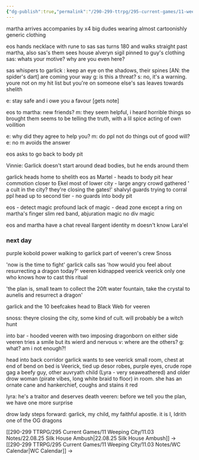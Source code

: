 ```yaml
---
{"dg-publish":true,"permalink":"/290-299-ttrpg/295-current-games/11-weeping-city/11-03-notes/22-10-21-secret-identities-galore/"}
---
```



martha arrives
accompanies by x4 big dudes
wearing almost cartoonishly generic clothing

eos hands necklace with rune to sas
sas turns 180 and walks straight past martha, also sas's them
sees house alveryn sigil pinned to guy's clothing
sas: whats your motive? why are you even here?

sas whispers to garlick : keep an eye on the shadows, their spines [AN: the spider's dart] are coming your way
g: is this a threat?
s: no, it's a warning. youre not on my hit list but you're on someone else's
sas leaves towards shelith

e: stay safe and i owe you a favour
[gets note]

eos to martha: new friends?
m: they seem helpful, i heard horrible things so brought them
seems to be telling the truth, with a lil spice
acting of own voilition

e: why did they agree to help you?
m: do ppl not do things out of good will?
e: no
m avoids the answer

eos asks to go back to body pit

Vinnie: Garlick doesn't start around dead bodies, but he ends around them

garlick heads home to shelith
eos as Martel - heads to body pit
hear commotion closer to Ekel
most of lower city - large angry crowd gathered
' a cult in the city? they're closing the gates!' 
shalvyl guards trying to corral ppl
head up to second tier - no guards
into body pit

eos - detect magic
profound lack of magic - dead zone except a ring on martha's finger
slim red band, abjuration magic
no div magic

eos and martha have a chat
reveal llargent identity
m doesn't know Lara'el

### next day

purple kobold power walking to garlick
part of veeren's crew
Snoss

'now is the time to fight'
garlick calls sas
'how would you feel about resurrecting a dragon today?'
veeren kidnapped veerick
veerick only one who knows how to cast this ritual

'the plan is, small team to collect the 20ft water fountain, take the crystal to aunelis and resurrect a dragon'

garlick and the 10 beefcakes head to Black Web for veeren

snoss: theyre closing the city, some kind of cult. will probably be a witch hunt

into bar - hooded veeren with two imposing dragonborn on either side
veeren tries a smile but its wierd and nervous
v: where are the others?
g: what? am i not enough?!

head into back corridor
garlick wants to see veerick
small room, chest at end of bend
on bed is Veerick, tied up
desor robes, purple eyes, crude rope gag
a beefy guy, other auvryath child (Lyra - very seaweathered) and older drow woman (pirate vibes, long white braid to floor) in room.
she has an ornate cane and hankerchief, coughs and stains it red

lyra: he's a traitor and deserves death
veeren: before we tell you the plan, we have one more surprise

drow lady steps forward: garlick, my child, my faithful apostle. it is I, Idrith
one of the OG dragons




[[290-299 TTRPG/295 Current Games/11 Weeping City/11.03 Notes/22.08.25 Silk House Ambush\|22.08.25 Silk House Ambush]] -> [[290-299 TTRPG/295 Current Games/11 Weeping City/11.03 Notes/WC Calendar\|WC Calendar]] -> 